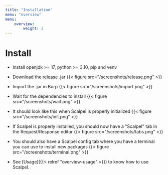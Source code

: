 ```yaml
---
title: "Installation"
menu: "overview"
menu:
    overview:
        weight: 2
---
```


# Install

-   Install openjdk >= 17, python >= 3.10, pip and venv
-   Download the [release](https://code.corp.lexfo.fr/pentester/scalpel/-/releases) .jar {{< figure src="/screenshots/release.png" >}}

-   Import the .jar in Burp {{< figure src="/screenshots/import.png" >}}
-   Wait for the dependencies to install {{< figure src="/screenshots/wait.png" >}}
-   It should look like this when Scalpel is properly initialized {{< figure src="/screenshots/init.png" >}}
-   If Scalpel is properly installed, you should now have a "Scalpel" tab in the Request/Response editor {{< figure src="/screenshots/tabs.png" >}}
-   You should also have a Scalpel config tab where you have a terminal you can use to install new packages {{< figure src="/screenshots/terminal.png" >}}
-   See [Usage]({{< relref "overview-usage" >}}) to know how to use Scalpel.
